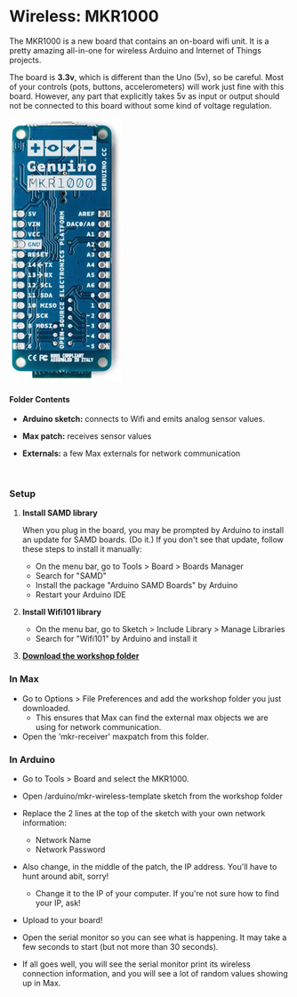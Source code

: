 # Wireless: MKR1000

The MKR1000 is a new board that contains an on-board wifi unit. It is a pretty amazing all-in-one for wireless Arduino and Internet of Things projects.

The board is **3.3v**, which is different than the Uno (5v), so be careful. Most of your controls (pots, buttons, accelerometers) will work just fine with this board. However, any part that explicitly takes 5v as input or output should not be connected to this board without some kind of voltage regulation.

![](images/Genuino_MKR1000.jpg)

#### Folder Contents

- **Arduino sketch:** connects to Wifi and emits analog sensor values.

- **Max patch:** receives sensor values

- **Externals:** a few Max externals for network communication

  ​



### Setup

1. **Install SAMD library**

   When you plug in the board, you may be prompted by Arduino to install an update for SAMD boards. (Do it.) If you don't see that update, follow these steps to install it manually:

   - On the menu bar, go to Tools > Board > Boards Manager
   - Search for "SAMD"
   - Install the package "Arduino SAMD Boards" by Arduino
   - Restart your Arduino IDE

2. **Install Wifi101 library**

   - On the menu bar, go to Sketch > Include Library > Manage Libraries
   - Search for "Wifi101" by Arduino and install it

3. **[Download the workshop folder](https://github.com/taylorbf/BenningtonArduino/archive/master.zip)** 





### In Max

- Go to Options > File Preferences and add the workshop folder you just downloaded.
  - This ensures that Max can find the external max objects we are using for network communication.
- Open the 'mkr-receiver' maxpatch from this folder.





### In Arduino

- Go to Tools > Board and select the MKR1000.
- Open /arduino/mkr-wireless-template sketch from the workshop folder
- Replace the 2 lines at the top of the sketch with your own network information:

  - Network Name
  - Network Password
- Also change, in the middle of the patch, the IP address. You'll have to hunt around abit, sorry!
  - Change it to the IP of your computer. If you're not sure how to find your IP, ask!
- Upload to your board!
- Open the serial monitor so you can see what is happening. It may take a few seconds to start (but not more than 30 seconds).
- ​If all goes well, you will see the serial monitor print its wireless connection information, and you will see a lot of random values showing up in Max.



